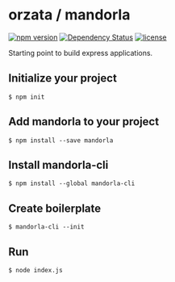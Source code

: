 # orzata / mandorla

[![npm version](https://badge.fury.io/js/mandorla.svg)](https://badge.fury.io/js/mandorla) [![Dependency Status](https://gemnasium.com/badges/2b2512e94abf8999515ccfd63747d3da.svg)](https://gemnasium.com/0209d5a56cf40e49d264be7077197eb1) [![license](https://img.shields.io/github/license/mashape/apistatus.svg?maxAge=2592000)](https://github.com/orzata/mandorla/blob/develop/LICENSE)

Starting point to build express applications.

## Initialize your project

```
$ npm init
```

## Add mandorla to your project

```
$ npm install --save mandorla
```

## Install mandorla-cli

```
$ npm install --global mandorla-cli
```

## Create boilerplate

```
$ mandorla-cli --init
```

## Run

```
$ node index.js
```

